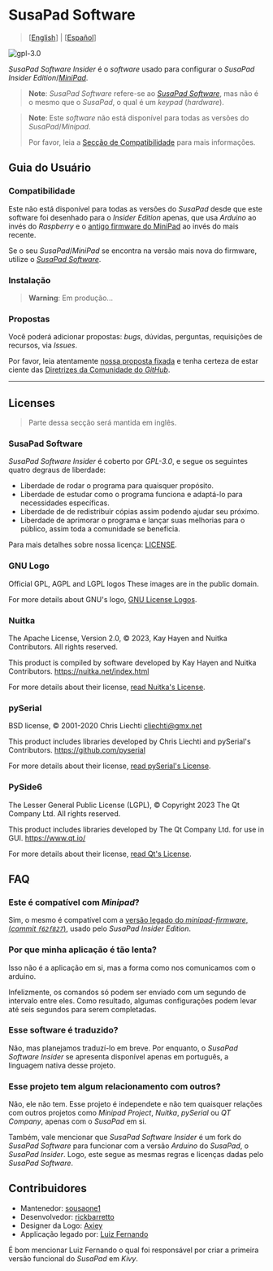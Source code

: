 

# SusaPad Software

> [[English](./README.md)] | [[Español](./README.es.md)]

![gpl-3.0](./susapad/media/gplv3-with-text-136x68.png)

*SusaPad Software Insider* é o *software* usado para configurar 
o *SusaPad Insider Edition*/[*MiniPad*][minipad].

> **Note**: *SusaPad Software* refere-se ao [*SusaPad Software*][software],
> mas não é o mesmo que o *SusaPad*, o qual é um *keypad* (*hardware*).

> **Note**: Este *software* não está disponível para 
> todas as versões do *SusaPad*/*Minipad*.
>
> Por favor, leia a [Secção de Compatibilidade](#compatibilidade) 
> para mais informações.

[minipad]: https://github.com/minipadKB
[software]: https://github.com/susapad/software

## Guia do Usuário

### Compatibilidade

Este não está disponível para todas as versões do *SusaPad*
desde que este software foi desenhado para o *Insider Edition* apenas,
que usa *Arduino* ao invés do *Raspberry*
e o [antigo firmware do MiniPad][old-firmware] ao invés do mais recente.

Se o seu *SusaPad*/*MiniPad* se encontra na versão mais nova do firmware,
utilize o [*SusaPad Software*][software].

[old-firmware]: https://github.com/minipadKB/minipad-firmware-old
[software]: https://github.com/susapad/software

### Instalação

> **Warning**: Em produção...

### Propostas

Você poderá adicionar propostas:
*bugs*, dúvidas, perguntas, requisições de recursos,
via *Issues*.

Por favor, leia atentamente [nossa proposta fixada][issue-1]
e tenha certeza de estar ciente das
[Diretrizes da Comunidade do *GitHub*][gh-rules].

[issue-1]: https://github.com/susapad/software-insider/issues/1
[gh-rules]: https://docs.github.com/pt/site-policy/github-terms/github-community-guidelines#maintaining-a-strong-community

---


## Licenses

> Parte dessa secção será mantida em inglês.

### SusaPad Software

*SusaPad Software Insider* é coberto por *GPL-3.0*, e segue os seguintes
quatro degraus de liberdade:

- Liberdade de rodar o programa para quaisquer propósito.
- Liberdade de estudar como o programa funciona e adaptá-lo para necessidades específicas.
- Liberdade de de redistribuir cópias assim podendo ajudar seu próximo.
- Liberdade de aprimorar o programa e lançar suas melhorias para o público,
    assim toda a comunidade se beneficia.

Para mais detalhes sobre nossa licença: [LICENSE](./LICENSE).

### GNU Logo

Official GPL, AGPL and LGPL logos
These images are in the public domain.

For more details about GNU's logo, [GNU License Logos][gnu-logos].

### Nuitka

The Apache License, Version 2.0,
© 2023, Kay Hayen and Nuitka Contributors. All rights reserved.

This product is compiled by software developed
by Kay Hayen and Nuitka Contributors.
https://nuitka.net/index.html

For more details about their license, [read Nuitka's License][nuitka-license].

### pySerial

BSD license,
© 2001-2020 Chris Liechti <cliechti@gmx.net>

This product includes libraries developed
by Chris Liechti and pySerial's Contributors.
https://github.com/pyserial

For more details about their license, [read pySerial's License][pyserial-license].

### PySide6

The Lesser General Public License (LGPL),
© Copyright 2023 The Qt Company Ltd. All rights reserved.

This product includes libraries developed by The Qt Company Ltd.
for use in GUI.
https://www.qt.io/

For more details about their license, [read Qt's License][qt-license].

[gnu-logos]: https://www.gnu.org/graphics/license-logos.html
[nuitka-license]: https://www.apache.org/licenses/LICENSE-2.0
[pyserial-license]: https://github.com/pyserial/pyserial/blob/master/LICENSE.txt
[qt-license]: https://www.qt.io/licensing/


## FAQ

### Este é compatível com *Minipad*?

Sim, o mesmo é compatível com a [versão legado do *minipad-firmware*,
(*commit `f62f827`*)][minipad-commit], 
usado pelo *SusaPad Insider Edition*.


### Por que minha aplicação é tão lenta?

Isso não é a aplicação em si,
mas a forma como nos comunicamos com o arduino.

Infelizmente, os comandos só podem ser enviado com
um segundo de intervalo entre eles.
Como resultado, algumas configurações
podem levar até seis segundos para serem completadas.


### Esse software é traduzido?

Não, mas planejamos traduzí-lo em breve.
Por enquanto, o *SusaPad Software Insider* se apresenta
disponível apenas em português,
a linguagem nativa desse projeto.


### Esse projeto tem algum relacionamento com outros?

Não, ele não tem. Esse projeto é independete
e não tem quaisquer relações com outros projetos
como *Minipad Project*, *Nuitka*, *pySerial* ou *QT Company*,
apenas com o *SusaPad* em si.

Também, vale mencionar que *SusaPad Software Insider* é um fork
do *SusaPad Software* para funcionar com a versão *Arduino* do *SusaPad*,
o *SusaPad Insider*.
Logo, este segue as mesmas regras e licenças dadas pelo *SusaPad Software*.


[minipad-commit]: https://github.com/minipadKB/minipad-firmware-old/commit/f62f827ce73f8c3a55bdd9106de2d631eb93e775


## Contribuidores

- Mantenedor: [sousaone1][sousa]
- Desenvolvedor: [rickbarretto][rick]
- Designer da Logo: [Axiey][logo]
- Applicação legado por: [Luiz Fernando][batatinho]

É bom mencionar Luiz Fernando o qual foi responsável por criar
a primeira versão funcional do *SusaPad* em *Kivy*.


[sousa]: https://github.com/sousaone1
[rick]: https://github.com/RickBarretto
[logo]: https://osu.ppy.sh/users/11711340
[batatinho]: https://github.com/batatinhoProGamer

